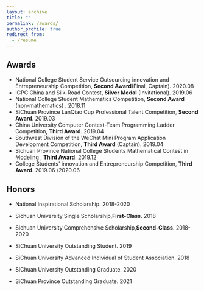 ```yaml
---
layout: archive
title: ""
permalink: /awards/
author_profile: true
redirect_from:
  - /resume
---
```


## Awards

- National College Student Service Outsourcing innovation and Entrepreneurship Competition, **Second Award**(Final, Captain). 2020.08
- ICPC China and Silk-Road Contest, **Silver Medal** (Invitational). 2019.06 
- National College Student Mathematics Competition, **Second Award** (non-mathematics) . 2018.11 
- SiChuan Province LanQiao Cup Professional Talent Competition, **Second Award**. 2019.03
- China University Computer Contest-Team Programming Ladder Competition, **Third Award**. 2019.04
- Southwest Division of the WeChat Mini Program Application Development Competition, **Third Award** (Captain). 2019.04	
- Sichuan Province National College Students Mathematical Contest in Modeling , **Third Award**. 2019.12
- College Students' innovation and Entrepreneurship Competition, **Third Award**. 2019.06 /2020.06

## Honors

- National Inspirational Scholarship. 2018-2020
- Sichuan University Single Scholarship,**First-Class**. 2018
- Sichuan University Comprehensive Scholarship,**Second-Class**. 2018-2020 

- SiChuan University Outstanding Student. 2019
- SiChuan University Advanced Individual of Student Association. 2018
- SiChuan University Outstanding Graduate. 2020
- SiChuan Province Outstanding Graduate. 2021  

